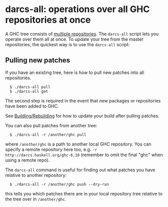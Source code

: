 # darcs-all: operations over all GHC repositories at once


A GHC tree consists of [multiple repositories](darcs-repositories). The `darcs-all` script lets you operate over them all at once.
To update your tree from the master repositories, the quickest way is to use the `darcs-all` script:

## Pulling new patches


If you have an existing tree, here is how to pull new patches into all repositories.

```wiki
  $ ./darcs-all pull
  $ ./darcs-all get
```


The second step is required in the event that new packages or repositories have been added to GHC.


See [Building/Rebuilding](building/rebuilding) for how to update your build after pulling patches.


You can also pull patches from another tree:

```wiki
  $ ./darcs-all -r /another/ghc pull
```


where `/another/ghc` is a path to another local GHC repository.  You can specify a remote repository here too, e.g. `-r http://darcs.haskell.org/ghc-6.10` (remember to omit the final "ghc" when using a remote repo).


The `darcs-all` command is useful for finding out what patches you have relative to another repository:

```wiki
  $ ./darcs-all -r /another/ghc push --dry-run
```


this tells you which patches there are in your local repository tree relative to the tree over in `/another/ghc`.
